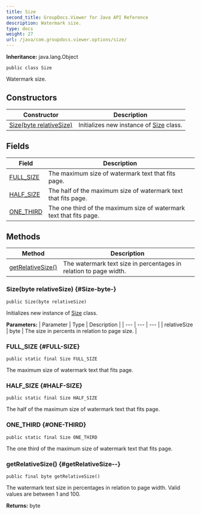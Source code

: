 ```yaml
---
title: Size
second_title: GroupDocs.Viewer for Java API Reference
description: Watermark size.
type: docs
weight: 27
url: /java/com.groupdocs.viewer.options/size/
---
```

**Inheritance:**
java.lang.Object
```
public class Size
```

Watermark size.
## Constructors

| Constructor | Description |
| --- | --- |
| [Size(byte relativeSize)](#Size-byte-) | Initializes new instance of [Size](../../com.groupdocs.viewer.options/size) class. |
## Fields

| Field | Description |
| --- | --- |
| [FULL_SIZE](#FULL-SIZE) | The maximum size of watermark text that fits page. |
| [HALF_SIZE](#HALF-SIZE) | The half of the maximum size of watermark text that fits page. |
| [ONE_THIRD](#ONE-THIRD) | The one third of the maximum size of watermark text that fits page. |
## Methods

| Method | Description |
| --- | --- |
| [getRelativeSize()](#getRelativeSize--) | The watermark text size in percentages in relation to page width. |
### Size(byte relativeSize) {#Size-byte-}
```
public Size(byte relativeSize)
```


Initializes new instance of [Size](../../com.groupdocs.viewer.options/size) class.

**Parameters:**
| Parameter | Type | Description |
| --- | --- | --- |
| relativeSize | byte | The size in percents in relation to page size. |

### FULL_SIZE {#FULL-SIZE}
```
public static final Size FULL_SIZE
```


The maximum size of watermark text that fits page.

### HALF_SIZE {#HALF-SIZE}
```
public static final Size HALF_SIZE
```


The half of the maximum size of watermark text that fits page.

### ONE_THIRD {#ONE-THIRD}
```
public static final Size ONE_THIRD
```


The one third of the maximum size of watermark text that fits page.

### getRelativeSize() {#getRelativeSize--}
```
public final byte getRelativeSize()
```


The watermark text size in percentages in relation to page width. Valid values are between 1 and 100.

**Returns:**
byte
